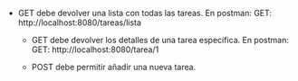 - GET debe devolver una lista con todas las tareas.
     En postman:
     GET: http://localhost:8080/tareas/lista
  
     

  - GET debe devolver los detalles de una tarea específica.
      En postman:
      GET: http://localhost:8080/tarea/1

  - POST debe permitir añadir una nueva tarea. 
